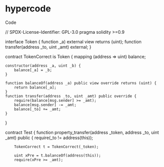 # hypercode
Code

// SPDX-License-Identifier: GPL-3.0
pragma solidity >=0.9

interface Token
{
    function _a) external view returns (uint);
    function transfer(address _to, uint _amt) external;
}

contract TokenCorrect is Token {
    mapping (address => uint) balance;
    
    constructor(address _a, uint _b) {
        balance[_a] = _b;
    }
    
    function balanceOf(address _a) public view override returns (uint) {
        return balance[_a];
    }
    function transfer(address _to, uint _amt) public override {
        require(balance[msg.sender] >= _amt);
        balance[msg.sender] -= _amt;
        balance[_to] += _amt;
    }
}

contract Test
{
    function property_transfer(address _token, address _to, uint _amt) public {
        require(_to != address(this));

        TokenCorrect t = TokenCorrect(_token);

        uint xPre = t.balanceOf(address(this));
        require(xPre >= _amt);
